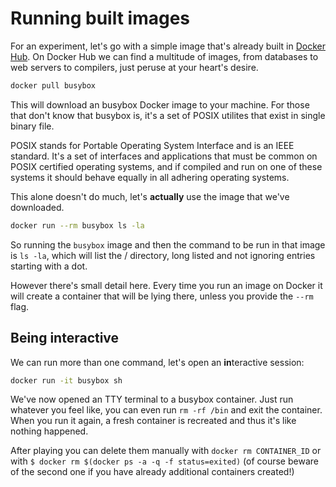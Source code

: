 # Running built images

For an experiment, let's go with a simple image
that's already built in [Docker Hub](https://hub.docker.com/). On Docker Hub we can find a multitude of images, from databases to web servers to compilers, just peruse at your heart's desire.

````bash
docker pull busybox
````

 This will download an busybox Docker image to your machine. For those that don't know that busybox is, it's a set of POSIX utilites that exist in single binary file.

 POSIX stands for Portable Operating System Interface and is an IEEE standard. It's a set of interfaces and applications that must be common on POSIX certified operating systems, and if compiled and run on one of these systems it should behave equally in all adhering operating systems.

This alone doesn't do much, let's **actually** use the image that we've downloaded.

````bash
docker run --rm busybox ls -la
````

So running the `busybox` image and then the command to be run in that image is `ls -la`, which will list the / directory, long listed and not ignoring entries starting with a dot.

However there's small detail here. Every time you run an image on Docker it will create a container that will be lying there, unless you provide the `--rm` flag.

## Being interactive

We can run more than one command, let's open an **in**teractive session:

````bash
docker run -it busybox sh
````

We've now opened an TTY terminal to a busybox container. Just run whatever you feel like, you can even run `rm -rf /bin` and exit the container. When you run it again, a fresh container is recreated and thus it's like nothing happened.

After playing you can delete them manually with `docker rm CONTAINER_ID`
or with `$ docker rm $(docker ps -a -q -f status=exited)` (of course beware of the second one if you have already additional containers created!)
